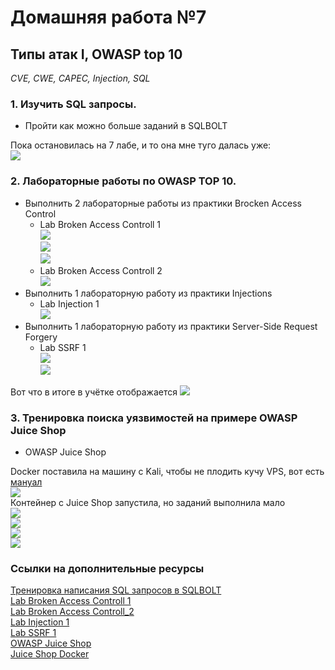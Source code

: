 # Домашняя работа №7

## Типы атак I, OWASP top 10
_CVE, CWE, CAPEC, Injection, SQL_

### 1. Изучить SQL запросы.
- Пройти как можно больше заданий в SQLBOLT

Пока остановилась на 7 лабе, и то она мне туго далась уже:<br>
![](pics/SQL.png)

### 2. Лабораторные работы по OWASP TOP 10.
- Выполнить 2 лабораторные работы из практики Brocken Access Control<br>
  - Lab Broken Access Controll 1<br>
![](pics/Burp_edit_cookie.png)<br>
![](pics/Admin_panel_enabled.png)<br>
![](pics/Solve_lab.png)<br>
  - Lab Broken Access Controll 2<br>
![](pics/access_labs_done.png)<br>
- Выполнить 1 лабораторную работу из практики Injections<br>
  - Lab Injection 1<br>
![](pics/SQL_inj_done.png)<br>
- Выполнить 1 лабораторную работу из практики Server-Side Request Forgery<br>
  - Lab SSRF 1<br>
 ![](pics/SSRF.png)<br>
 ![](pics/SSRF_lab_done.png)<br>

Вот что в итоге в учётке отображается
 ![](pics/academy.png)<br>


### 3.  Тренировка поиска уязвимостей на примере OWASP Juice Shop
 - OWASP Juice Shop

Docker поставила на машину с Kali, чтобы не плодить кучу VPS, вот есть [мануал](https://www.kali.org/docs/containers/installing-docker-on-kali/)<br>
 ![](pics/Docker_installed_kali.png)<br>
 Контейнер с Juice Shop запустила, но заданий выполнила мало<br>
 ![](pics/juicashop_dockerpull.png)<br>
 ![](pics/juicashop_dockerrunls.png)<br>
 ![](pics/Juiceshop_works.png)<br>
 ![](pics/scoreboard.png)<br>


### Ссылки на дополнительные ресурсы
[Тренировка написания SQL запросов в SQLBOLT](https://sqlbolt.com)<br>
[Lab Broken Access Controll 1](https://portswigger.net/web-security/access-control/lab-user-role-controlled-by-request-parameter)<br>
[Lab Broken Access Controll_2](https://portswigger.net/web-security/access-control/lab-user-role-controlled-by-request-parameter)<br>
[Lab Injection 1](https://portswigger.net/web-security/sql-injection/lab-retrieve-hidden-data)<br>
[Lab SSRF 1](https://portswigger.net/web-security/ssrf/lab-basic-ssrf-against-localhost)<br>
[OWASP Juice Shop](https://spy-soft.net/owasp-juice-shop/)<br>
[Juice Shop Docker](https://hub.docker.com/r/bkimminich/juice-shop)<br>

